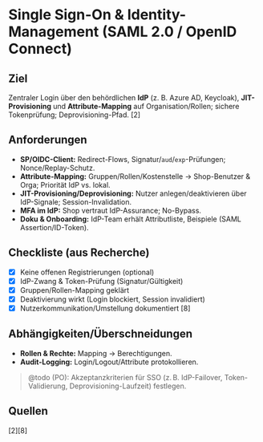 # Single Sign-On & Identity-Management (SAML 2.0 / OpenID Connect)

## Ziel
Zentraler Login über den behördlichen **IdP** (z. B. Azure AD, Keycloak), **JIT-Provisioning** und **Attribute-Mapping** auf Organisation/Rollen; sichere Tokenprüfung; Deprovisioning-Pfad. [2]

## Anforderungen
- **SP/OIDC-Client:** Redirect-Flows, Signatur/`aud`/`exp`-Prüfungen; Nonce/Replay-Schutz.  
- **Attribute-Mapping:** Gruppen/Rollen/Kostenstelle → Shop-Benutzer & Orga; Priorität IdP vs. lokal.  
- **JIT-Provisioning/Deprovisioning:** Nutzer anlegen/deaktivieren über IdP-Signale; Session-Invalidation.  
- **MFA im IdP:** Shop vertraut IdP-Assurance; No-Bypass.  
- **Doku & Onboarding:** IdP-Team erhält Attributliste, Beispiele (SAML Assertion/ID-Token).

## Checkliste (aus Recherche)
- [x] Keine offenen Registrierungen (optional)  
- [x] IdP-Zwang & Token-Prüfung (Signatur/Gültigkeit)
- [x] Gruppen/Rollen-Mapping geklärt
- [x] Deaktivierung wirkt (Login blockiert, Session invalidiert)
- [x] Nutzerkommunikation/Umstellung dokumentiert [8]

## Abhängigkeiten/Überschneidungen
- **Rollen & Rechte:** Mapping → Berechtigungen.
- **Audit-Logging:** Login/Logout/Attribute protokollieren.

> @todo (PO): Akzeptanzkriterien für SSO (z. B. IdP-Failover, Token-Validierung, Deprovisioning-Laufzeit) festlegen.

## Quellen
[2][8]
